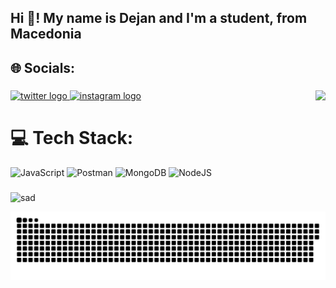 <h2 align="left">Hi 👋! My name is Dejan and I'm a student, from Macedonia</h2>

## 🌐 Socials:
###

<img align="right" height="150" src="https://media4.giphy.com/media/v1.Y2lkPTc5MGI3NjExNDFxdjUyYW1qaTgxaTJmZGkxam5vdGtuZWwxZGQ4Yjh1bncwY3p2cSZlcD12MV9pbnRlcm5hbF9naWZfYnlfaWQmY3Q9Zw/50d1MLdeUVr2l0yhsB/giphy.gif"  />

###

<div align="left">
  <a href="https://x.com/DKitanoski" target="_blank">
    <img src="https://raw.githubusercontent.com/maurodesouza/profile-readme-generator/master/src/assets/icons/social/twitter/default.svg" width="52" height="40" alt="twitter logo"  />
  </a>
  <a href="https://www.instagram.com/dejankitanoski/?hl=en" target="_blank">
    <img src="https://raw.githubusercontent.com/maurodesouza/profile-readme-generator/master/src/assets/icons/social/instagram/default.svg" width="52" height="40" alt="instagram logo"  />
  </a>
</div>

###
###
# 💻 Tech Stack:
![JavaScript](https://img.shields.io/badge/javascript-%23323330.svg?style=for-the-badge&logo=javascript&logoColor=%23F7DF1E) ![Postman](https://img.shields.io/badge/Postman-FF6C37?style=for-the-badge&logo=postman&logoColor=white) ![MongoDB](https://img.shields.io/badge/MongoDB-%234ea94b.svg?style=for-the-badge&logo=mongodb&logoColor=white) ![NodeJS](https://img.shields.io/badge/node.js-6DA55F?style=for-the-badge&logo=node.js&logoColor=white)

###

<p><img src="https://github-readme-stats.vercel.app/api/top-langs?username=sad&show_icons=true&locale=en&layout=compact" alt="sad" /></p>

<picture>
  <source media="(prefers-color-scheme: dark)" srcset="https://raw.githubusercontent.com/DejanKitanoski/DejanKitanoski/output/github-snake-dark.svg" />
  <source media="(prefers-color-scheme: light)" srcset="https://raw.githubusercontent.com/DejanKitanoski/DejanKitanoski/output/github-snake.svg" />
  <img alt="github-snake" src="https://raw.githubusercontent.com/DejanKitanoski/DejanKitanoski/output/github-snake.svg" />
</picture>

<!-- Proudly created with GPRM ( https://gprm.itsvg.in ) -->
